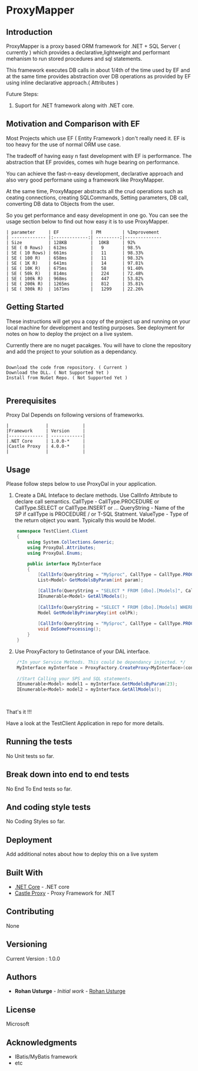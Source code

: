 # ProxyMapper

## Introduction

ProxyMapper is a proxy based ORM framework for .NET + SQL Server ( currently ) which provides a declarative,lightweight and performant mehanism to run stored procedures and sql statements.

This framework executes DB calls in about 1/4th of the time used by EF and at the same time provides abstraction over DB operations as provided by EF using inline declarative approach.( Attributes )  

Future Steps:

1. Suport for .NET framework along with .NET core.

## Motivation and Comparison with EF

Most Projects which use EF ( Entity Framework ) don't really need it. EF is too heavy for the use of normal ORM use case. 

The tradeoff of having easy n fast development with EF is performance. The abstraction that EF provides, comes wih huge bearing on performance.

You can achieve the fast-n-easy development, declarative approach and also very good performane using a framework like ProxyMapper. 

At the same time, ProxyMapper abstracts all the crud operations such as ceating connections, creating SQLCommands, Setting parameters, DB call, converting DB data to Objects from the user. 

So you get performance and easy development in one go. You can see the usage section below to find out how easy it is to use ProxyMapper.


```
| parameter     | EF            | PM        | %Improvement
| ------------- |:-------------:| ---------:|--------------
| Size          | 128KB         |  10KB     | 92%
| SE ( 0 Rows)  | 612ms         |   9       | 98.5%
| SE ( 10 Rows) | 661ms         |   11      | 98.33%
| SE ( 100 R)   | 658ms         |   11      | 98.32%
| SE ( 1K R)    | 641ms         |   14      | 97.81%
| SE ( 10K R)   | 675ms         |   58      | 91.40%
| SE ( 50k R)   | 814ms         |   224     | 72.48%
| SE ( 100k R)  | 968ms         |   447     | 53.82%
| SE ( 200k R)  | 1265ms        |   812     | 35.81%
| SE ( 300k R)  | 1671ms        |   1299    | 22.26%

```


## Getting Started

These instructions will get you a copy of the project up and running on your local machine for development and testing purposes. See deployment for notes on how to deploy the project on a live system.

Currently there are no nuget pacakges. You will have to clone the repository and add the project to your solution as a dependancy.

```

Download the code from repository. ( Current )
Download the DLL. ( Not Supported Yet )
Install from NuGet Repo. ( Not Supported Yet )


```


## Prerequisites

Proxy Dal Depends on following versions of frameworks.

```
|              |             | 
|Framework     | Version     |
|------------- | ------------|
|.NET Core     | 1.0.0-*     |
|Castle Proxy  | 4.0.0-*     |
|              |             | 
```

## Usage

Please follow steps below to use ProxyDal in your application.

1. Create a DAL Inteface to declare methods. Use CallInfo Attribute to declare call semantics. 
    CallType - CallType.PROCEDURE or CallType.SELECT or CallType.INSERT or ...
    QueryString - Name of the SP if callType is PROCEDURE / or T-SQL Statment.
    ValueType - Type of the return object you want. Typically this would be Model. 

```c#
    namespace TestClient.Client
    {
        using System.Collections.Generic;
        using ProxyDal.Attributes;
        using ProxyDal.Enums;

        public interface MyInterface
        {
            [CallInfo(QueryString = "MySproc", CallType = CallType.PROCEDURE, ValueType = typeof(Model))]
            List<Model> GetModelsByParam(int param);

            [CallInfo(QueryString = "SELECT * FROM [dbo].[Models]", CallType = CallType.SELECT, ValueType = typeof(Model))]
            IEnumerable<Model> GetAllModels();
            
            [CallInfo(QueryString = "SELECT * FROM [dbo].[Models] WHERE COLPK = @ColPk", CallType = CallType.SELECT, ValueType = typeof(Model))]
            Model GetModelByPrimaryKey(int colPk);
            
            [CallInfo(QueryString = "MySproc", CallType = CallType.PROCEDURE]
            void DoSomeProcessing();
        }
    }

```


2. Use ProxyFactory to GetInstance of your DAL interface.

```c#
    /*In your Service Methods. This could be dependancy injected. */
    MyInterface myInterface = ProxyFactory.CreateProxy<MyInterface>(connectionString);
    
    //Start Calling your SPS and SQL statements.
    IEnumerable<Model> model1 = myInterface.GetModelsByParam(23);
    IEnumerable<Model> model2 = myInterface.GetAllModels();
    
    
```

That's it !!!



Have a look at the TestClient Application in repo for more details.


## Running the tests

No Unit tests so far. 

## Break down into end to end tests

No End To End tests so far.

## And coding style tests

No Coding Styles so far.

## Deployment

Add additional notes about how to deploy this on a live system

## Built With

* [.NET Core](https://www.asp.net/core) - .NET core
* [Castle Proxy](http://www.castleproject.org/) - Proxy Framework for .NET

## Contributing

None

## Versioning

Current Version : 1.0.0
 

## Authors

* **Rohan Usturge** - *Initial work* - [Rohan Usturge](https://github.com/rohan3usturge)


## License

Microsoft

## Acknowledgments

* IBatis/MyBatis framework
* etc
